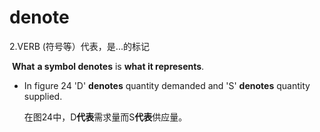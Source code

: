 # denote

2.VERB (符号等）代表，是...的标记

​	**What** **a symbol denotes** is **what it represents**.

- In figure 24 'D' **denotes** quantity demanded and 'S' **denotes** quantity supplied.

  在图24中，D**代表**需求量而S**代表**供应量。